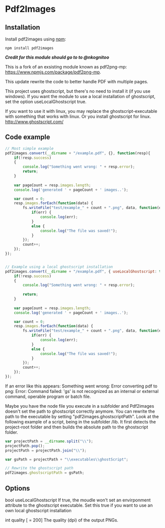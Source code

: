# Pdf2Images

## Installation

Install pdf2images using [npm](http://npmjs.org/):

```
npm install pdf2images
```

***Credit for this module should go to to @nkognitoo***

This is a fork of an exsisting module known as pdf2png-mp: https://www.npmjs.com/package/pdf2png-mp.  

This update rewrite the code to better handle PDF with multiple pages.

This project uses ghostscript, but there's no need to install it (if you use windows).
If you want the module to use a local installation of ghostscript, set the option useLocalGhostscript true.

If you want to use it with linux, you may replace the ghostscript-executable with something that works with linux.
Or you install ghostscript for linux.
http://www.ghostscript.com/

## Code example
```javascript
// Most simple example
pdf2images.convert(__dirname + "/example.pdf", {}, function(resp){
	if(!resp.success)
	{
		console.log("Something went wrong: " + resp.error);	
		return;
	}
	
	var pageCount = resp.images.length;
	console.log('generated ' + pageCount + ' images..');

	var count = 0;
	resp.images.forEach(function(data) {
		fs.writeFile("test/example_" + count + ".png", data, function(err) {
			if(err) {
				console.log(err);
			}
			else {
				console.log("The file was saved!");
			}
		});
		count++;
	});
});


// Example using a local ghostscript installation
pdf2images.convert(__dirname + "/example.pdf", { useLocalGhostscript: true }, function(resp){
	if(!resp.success)
	{
		console.log("Something went wrong: " + resp.error);
		
		return;
	}
	
	var pageCount = resp.images.length;
	console.log('generated ' + pageCount + ' images..');

	var count = 0;
	resp.images.forEach(function(data) {
		fs.writeFile("test/example_" + count + ".png", data, function(err) {
			if(err) {
				console.log(err);
			}
			else {
				console.log("The file was saved!");
			}
		});
		count++;
	});
});
```
If an error like this appears:
Something went wrong: Error converting pdf to png: Error: Command failed: 'gs' is not recognized as an internal or external command, operable program or batch file.

Maybe you have the node file you execute in a subfolder and Pdf2images doesn't set  the path to ghostscript correctly anymore.
You can rewrite the path to the executable by setting "pdf2images.ghostscriptPath".
Look at the following example of a script, being in the subfolder /lib.
It first detects the project-root folder and then builds the absolute path to the ghostscript folder.

```javascript
var projectPath = __dirname.split("\\");
projectPath.pop();
projectPath = projectPath.join("\\");

var gsPath = projectPath + "\\executables\\ghostScript";

// Rewrite the ghostscript path
pdf2images.ghostscriptPath = gsPath;
```

## Options

bool useLocalGhostscript
	If true, the moudle won't set an envirponment attribute to the ghostscript executable.
	Set this true if you want to use an own local ghostscript installation

int quality [ = 200]
	The quality (dpi) of the output PNGs.
